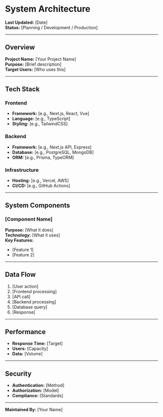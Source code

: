 # System Architecture

**Last Updated:** [Date]  
**Status:** [Planning / Development / Production]

---

## Overview

**Project Name:** [Your Project Name]  
**Purpose:** [Brief description]  
**Target Users:** [Who uses this]

---

## Tech Stack

### Frontend
- **Framework:** [e.g., Next.js, React, Vue]
- **Language:** [e.g., TypeScript]
- **Styling:** [e.g., TailwindCSS]

### Backend
- **Framework:** [e.g., Next.js API, Express]
- **Database:** [e.g., PostgreSQL, MongoDB]
- **ORM:** [e.g., Prisma, TypeORM]

### Infrastructure
- **Hosting:** [e.g., Vercel, AWS]
- **CI/CD:** [e.g., GitHub Actions]

---

## System Components

### [Component Name]
**Purpose:** [What it does]  
**Technology:** [What it uses]  
**Key Features:**
- [Feature 1]
- [Feature 2]

---

## Data Flow

1. [User action]
2. [Frontend processing]
3. [API call]
4. [Backend processing]
5. [Database query]
6. [Response]

---

## Performance

- **Response Time:** [Target]
- **Users:** [Capacity]
- **Data:** [Volume]

---

## Security

- **Authentication:** [Method]
- **Authorization:** [Model]
- **Compliance:** [Standards]

---

**Maintained By:** [Your Name]
